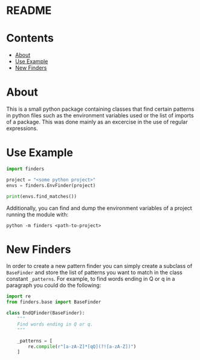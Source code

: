 # README

# Contents
* [About](#about)
* [Use Example](#use-example)
* [New Finders](#new-finders)


# About

This is a small python package containing classes that find certain patterns in
python files such as the environment variables used or the list of imports of
a package. This was done mainly as an excercise in the use of regular
expressions.

# Use Example

```python
import finders

project = "<some python project>"
envs = finders.EnvFinder(project)

print(envs.find_matches())
```

Additionally, you can find and dump the environment variables of a project running
the module with:
```shell script
python -m finders <path-to-project>
```


# New Finders

In order to create a new pattern finder you can simply create a subclass of
`BaseFinder` and store the list of patterns you want to match in the class
constant `_patterns`. For example, to find words ending in Q or q in a
paragraph you could do the following:
```python
import re
from finders.base import BaseFinder

class EndQFinder(BaseFinder):
    """
    Find words ending in Q or q.
    """

    _patterns = [
        re.compile(r"[a-zA-Z]*[qQ](?![a-zA-Z])")
    ]

```
